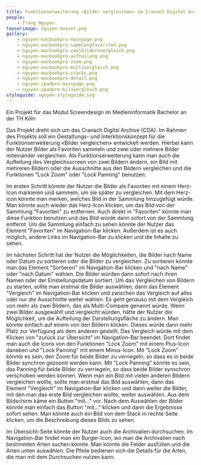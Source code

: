 ```yaml
---
title: Funktionserweiterung «Bilder vergleichen» im Cranach Digital Archive
people:
    - Trang Nguyen
teaserimage: nguyen-teaser.png
gallery:
    - nguyen-macbookpro-mainpage.png
    - nguyen-macbookpro-sammlungfavoriten.png
    - nguyen-macbookpro-zweibildernvergleich.png
    - nguyen-macbookpro-aufteilung.png
    - nguyen-macbookpro-zoom.png
    - nguyen-macbookpro-multivergleich.png
    - nguyen-macbookpro-stacks.png
    - nguyen-macbookpro-detail.png
    - nguyen-ipadpro-mainpage.png
    - nguyen-ipadpro-bildvergleich.png
styleguide: nguyen-styleguide.svg
---
```



Ein Projekt für das Modul Screendesign im Medieninformatik Bachelor an der TH Köln

Das Projekt dreht sich um das Cranach Digital Archive (CDA). Im Rahmen des Projekts soll ein Gestaltungs- und Interktionskonzept für die Funktionserweiterung «Bilder vergleichen» entwickelt werden. Hierbei kann der Nutzer Bilder als Favoriten sammeln und zwei oder mehrere Bilder miteinander vergleichen. Als Funktionserweiterung kann man auch die Aufteilung des Vergleichsscreen von zwei Bildern ändern, ein Bild mit mehreren Bildern oder die Ausschnitte aus den Bildern vergleichen und die Funktionen "Lock Zoom" oder "Lock Panning" benutzen.

Im ersten Schritt könnte der Nutzer die Bilder als Favoriten mit einem Herz-Icon markieren und sammeln, um sie später zu vergleichen. Mit dem Herz-icon könnte man merken, welches Bild in der Sammlung hinzugefügt würde. Man könnte auch wieder das Herz-Icon klicken, um das Bild von der Sammlung "Favoriten" zu entfernen. Auch direkt in "Favoriten" könnte man diese Funktion benutzen und das Bild würde dann sofort von der Sammlung entfernt. Um die Sammlung einfach zu sehen könnte der Nutzer das Element "Favoriten" im Navigation-Bar klicken. Außerdem ist es auch möglich, andere Links im Navigation-Bar zu klicken und die Inhalte zu sehen.

Im nächsten Schritt hat der Nutzer die Möglichkeiten, die Bilder nach Name oder Datum zu sortieren oder die Bilder zu vergleichen. Zu sortieren könnte man das Element "Sortieren" im Navigation-Bar klicken und "nach Name" oder "nach Datum" wählen. Die Bilder würden dann sofort nach ihren Namen oder der Einstellungsdatum sortiert. Um das Vergleichen von Bildern zu starten, sollte man erstmal die Bilder auswählen, dann das Element "Vergleich" im Navigation-Bar klicken und zwischen das Vergleich auf alles oder nur die Ausschnitte weiter wählen. Es geht genauso mit dem Vergleich von mehr als zwei Bildern, das als Multi-Compare genannt würde.
Wenn zwei Bilder ausgewählt und vergleicht würden, hätte der Nutzer die Möglichkeit, um die Aufteilung der Darstellungsfläche zu ändern. Man könnte einfach auf einem von den Bildern klicken. Dieses würde dann mehr Platz zur Verfügung als dem anderen gestellt. Das Vergleich würde mit dem Klicken von "zurück zur Übersicht" im Navigation-Bar beendet. Dort findet man auch die Icons von den Funktionen "Lock Zoom" mit einem Plus-Icon daneben und "Lock Panning" mit einem Minus-Icon. Mit "Lock Zoom" könnte es sein, den Zoom für beide Bilder zu verriegeln, so dass es in beide Bilder synchron gezoomt werden kann. Mit "Lock Panning" könnte es sein, das Panning für beide Bilder zu verriegeln, so dass beide Bilder synschron verschoben werden können.
Wenn man ein Bild mit vielen anderen Bildern vergleichen wollte, sollte man erstmal das Bild auswählen, dann das Element "Vergleich" im Navigation-Bar klicken und dann weiter die Bilder, mit den man das erste Bild vergleichen wollte, weiter auswählen. Aus dem Bildschirm käme ein Button "mit..." vor. Nach dem Auswählen der Bilder könnte man einfach das Button "mit..." klicken und dann die Ergebnisse sofort sehen. Man könnte auch ein Bild von dem Stack in rechte Seite klicken, um die Beschreibung dieses Bilds zu sehen.

Im Übersicht-Seite könnte der Nutzer auch die Archivalien durchsuchen. Im Navigation-Bar findet man ein Burger-Icon, wo man die Archivalien nach bestimmten Arten suchen könnte. Man könnte die Felder ausfüllen und die Arten unten auswählen. Die Pfeile bedienen sich die Details für die Arten, die man mit dem Durchsuchen nutzen kann.
